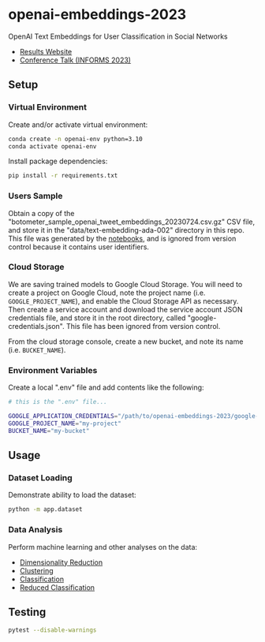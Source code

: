 # openai-embeddings-2023

OpenAI Text Embeddings for User Classification in Social Networks

  + [Results Website](https://s2t2.github.io/openai-embeddings-2023/index.html)
  + [Conference Talk (INFORMS 2023)](https://www.youtube.com/watch?v=AmF-5D4p1_4)


## Setup

### Virtual Environment

Create and/or activate virtual environment:

```sh
conda create -n openai-env python=3.10
conda activate openai-env
```

Install package dependencies:

```sh
pip install -r requirements.txt
```

### Users Sample

Obtain a copy of the "botometer_sample_openai_tweet_embeddings_20230724.csv.gz" CSV file, and store it in the "data/text-embedding-ada-002" directory in this repo. This file was generated by the [notebooks](/notebooks/README.md), and is ignored from version control because it contains user identifiers.

### Cloud Storage

We are saving trained models to Google Cloud Storage. You will need to create a project on Google Cloud, note the project name (i.e. `GOOGLE_PROJECT_NAME`), and enable the Cloud Storage API as necessary. Then create a service account and download the service account JSON credentials file, and store it in the root directory, called "google-credentials.json". This file has been ignored from version control.

From the cloud storage console, create a new bucket, and note its name (i.e. `BUCKET_NAME`).

### Environment Variables

Create a local ".env" file and add contents like the following:

```sh
# this is the ".env" file...

GOOGLE_APPLICATION_CREDENTIALS="/path/to/openai-embeddings-2023/google-credentials.json"
GOOGLE_PROJECT_NAME="my-project"
BUCKET_NAME="my-bucket"

```

## Usage

### Dataset Loading

Demonstrate ability to load the dataset:

```sh
python -m app.dataset
```

### Data Analysis

Perform machine learning and other analyses on the data:

  + [Dimensionality Reduction](app/reduction/README.md)
  + [Clustering](app/clustering/README.md)
  + [Classification](app/classification/README.md)
  + [Reduced Classification](app/reduced_classification/README.md)


## Testing

```sh
pytest --disable-warnings
```
